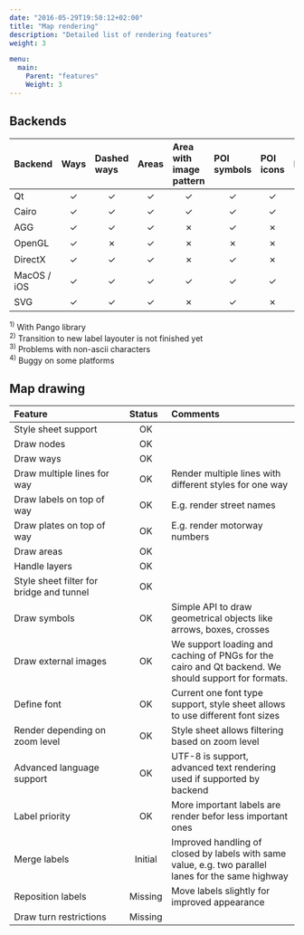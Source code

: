 ```yaml
---
date: "2016-05-29T19:50:12+02:00"
title: "Map rendering"
description: "Detailed list of rendering features"
weight: 3

menu:
  main:
    Parent: "features"
    Weight: 3
---
```


## Backends

<table class="sheet">

<thead>
<tr>
<th style="text-align: left; width: 45%" class="bottom">Backend</th>
<th style="text-align: left; width: 5%" class="vertical bottom">Ways</th>
<th style="text-align: left; width: 5%" class="vertical bottom">Dashed ways</th>
<th style="text-align: left; width: 5%" class="vertical bottom">Areas</th>
<th style="text-align: left; width: 5%" class="vertical bottom">Area with image pattern</th>
<th style="text-align: left; width: 5%" class="vertical bottom">POI symbols</th>
<th style="text-align: left; width: 5%" class="vertical bottom">POI icons</th>
<th style="text-align: left; width: 5%" class="vertical bottom">Labels</th>
<th style="text-align: left; width: 5%" class="vertical bottom">Rith-to-left labels</th>
<th style="text-align: left; width: 5%" class="vertical bottom">Contour labels</th>
</tr>
</thead>
<tbody>

<tr>
<td style="text-align: left">Qt</td>
<td style="text-align: center" class="ok">✓</td>
<td style="text-align: center" class="ok">✓</td>
<td style="text-align: center" class="ok">✓</td>
<td style="text-align: center" class="ok">✓</td>
<td style="text-align: center" class="ok">✓</td>
<td style="text-align: center" class="ok">✓</td>
<td style="text-align: center" class="ok">✓</td>
<td style="text-align: center" class="ok">✓</td>
<td style="text-align: center" class="ok">✓</td>
</tr>

<tr>
<td style="text-align: left">Cairo</td>
<td style="text-align: center" class="ok">✓</td>
<td style="text-align: center" class="ok">✓</td>
<td style="text-align: center" class="ok">✓</td>
<td style="text-align: center" class="ok">✓</td>
<td style="text-align: center" class="ok">✓</td>
<td style="text-align: center" class="ok">✓</td>
<td style="text-align: center" class="ok">✓</td>
<td style="text-align: center" class="ok">✓<sup>1</sup></td>
<td style="text-align: center" class="ok">✓</td>
</tr>

<tr>
<td style="text-align: left">AGG</td>
<td style="text-align: center" class="ok">✓</td>
<td style="text-align: center" class="ok">✓</td>
<td style="text-align: center" class="ok">✓</td>
<td style="text-align: center" class="missing">✗</td> 
<td style="text-align: center" class="ok">✓</td>
<td style="text-align: center" class="missing">✗</td> 
<td style="text-align: center" class="ok">✓</td>
<td style="text-align: center" class="missing">✗</td> 
<td style="text-align: center" class="ok">✓</td>
</tr>

<tr>
<td style="text-align: left">OpenGL</td>
<td style="text-align: center" class="ok">✓</td>
<td style="text-align: center" class="missing">✗</td> 
<td style="text-align: center" class="ok">✓</td>
<td style="text-align: center" class="missing">✗</td> 
<td style="text-align: center" class="missing">✗</td> 
<td style="text-align: center" class="missing">✗</td> 
<td style="text-align: center" class="initial">✓<sup>4</sup></td>
<td style="text-align: center" class="missing">✗</td> 
<td style="text-align: center" class="missing">✗</td> 
</tr>

<tr>
<td style="text-align: left">DirectX</td>
<td style="text-align: center" class="ok">✓</td>
<td style="text-align: center" class="ok">✓</td>
<td style="text-align: center" class="ok">✓</td>
<td style="text-align: center" class="missing">✗</td> 
<td style="text-align: center" class="ok">✓</td>
<td style="text-align: center" class="missing">✗</td> 
<td style="text-align: center" class="initial">✓<sup>3</sup></td>
<td style="text-align: center" class="missing">✗</td> 
<td style="text-align: center" class="initial">✓<sup>3</sup></td>
</tr>

<tr>
<td style="text-align: left">MacOS / iOS</td>
<td style="text-align: center" class="ok">✓</td>
<td style="text-align: center" class="ok">✓</td>
<td style="text-align: center" class="ok">✓</td>
<td style="text-align: center" class="ok">✓</td>
<td style="text-align: center" class="ok">✓</td>
<td style="text-align: center" class="ok">✓</td>
<td style="text-align: center" class="initial">✓<sup>2</sup></td>
<td style="text-align: center" class="initial">✓<sup>2</sup></td>
<td style="text-align: center" class="initial">✓<sup>2</sup></td>
</tr>

<tr>
<td style="text-align: left">SVG</td>
<td style="text-align: center" class="ok">✓</td>
<td style="text-align: center" class="ok">✓</td>
<td style="text-align: center" class="ok">✓</td>
<td style="text-align: center" class="missing">✗</td> 
<td style="text-align: center" class="ok">✓</td>
<td style="text-align: center" class="missing">✗</td> 
<td style="text-align: center" class="ok">✓</td>
<td style="text-align: center" class="ok">✓<sup>1</sup></td>
<td style="text-align: center" class="ok">✓</td>
</tr>
</tbody>
</table>

<div><sup>1)</sup> With Pango library</div>
<div><sup>2)</sup> Transition to new label layouter is not finished yet</div>
<div><sup>3)</sup> Problems with non-ascii characters</div>
<div><sup>4)</sup> Buggy on some platforms</div>

## Map drawing

<table class="sheet">
<thead>
<tr>
<th style="text-align: left; width: 45%">Feature</th>
<th style="text-align: left; width: 5%">Status</th>
<th style="text-align: left; width: 50%">Comments</th>
</tr>
</thead>
<tbody>

<tr>
<td style="text-align: left">Style sheet support</td>

<td style="text-align: center" class="ok">OK</td>

<td style="text-align: left"></td>
</tr>

<tr>
<td style="text-align: left">Draw nodes</td>

<td style="text-align: center" class="ok">OK</td>

<td style="text-align: left"></td>
</tr>

<tr>
<td style="text-align: left">Draw ways</td>

<td style="text-align: center" class="ok">OK</td>

<td style="text-align: left"></td>
</tr>

<tr>
<td style="text-align: left">Draw multiple lines for way</td>

<td style="text-align: center" class="ok">OK</td>

<td style="text-align: left">Render multiple lines with different styles for one way</td>
</tr>

<tr>
<td style="text-align: left">Draw labels on top of way</td>

<td style="text-align: center" class="ok">OK</td>

<td style="text-align: left">E.g. render street names</td>
</tr>

<tr>
<td style="text-align: left">Draw plates on top of way</td>

<td style="text-align: center" class="ok">OK</td>

<td style="text-align: left">E.g. render motorway numbers</td>
</tr>

<tr>
<td style="text-align: left">Draw areas</td>

<td style="text-align: center" class="ok">OK</td>

<td style="text-align: left"></td>
</tr>

<tr>
<td style="text-align: left">Handle layers</td>

<td style="text-align: center" class="ok">OK</td>

<td style="text-align: left"></td>
</tr>

<tr>
<td style="text-align: left">Style sheet filter for bridge and tunnel</td>

<td style="text-align: center" class="ok">OK</td>

<td style="text-align: left"></td>
</tr>

<tr>
<td style="text-align: left">Draw symbols</td>

<td style="text-align: center" class="ok">OK</td>

<td style="text-align: left">Simple API to draw geometrical objects like arrows, boxes, crosses</td>
</tr>

<tr>
<td style="text-align: left">Draw external images</td>

<td style="text-align: center" class="ok">OK</td>

<td style="text-align: left">We support loading and caching of PNGs for the cairo and Qt backend. We should support for formats.</td>
</tr>

<tr>
<td style="text-align: left">Define font</td>

<td style="text-align: center" class="ok">OK</td>

<td style="text-align: left">Current one font type support, style sheet allows to use different font sizes</td>
</tr>

<tr>
<td style="text-align: left">Render depending on zoom level</td>

<td style="text-align: center" class="ok">OK</td>

<td style="text-align: left">Style sheet allows filtering based on zoom level</td>
</tr>

<tr>
<td style="text-align: left">Advanced language support</td>

<td style="text-align: center" class="ok">OK</td>

<td style="text-align: left">UTF-8 is support, advanced text rendering used if supported by backend</td>
</tr>

<tr>
<td style="text-align: left">Label priority</td>

<td style="text-align: center" class="ok">OK</td>

<td style="text-align: left">More important labels are render befor less important ones</td>
</tr>

<tr>
<td style="text-align: left">Merge labels</td>

<td style="text-align: center" class="initial">Initial</td>

<td style="text-align: left">Improved handling of closed by labels with same value, e.g. two parallel lanes for the same highway</td>
</tr>

<tr>
<td style="text-align: left">Reposition labels</td>

<td style="text-align: center" class="missing">Missing</td>

<td style="text-align: left">Move labels slightly for improved appearance</td>
</tr>

<tr>
<td style="text-align: left">Draw turn restrictions</td>

<td style="text-align: center" class="missing">Missing</td>

<td style="text-align: left"></td>
</tr>

</tbody>
</table>


